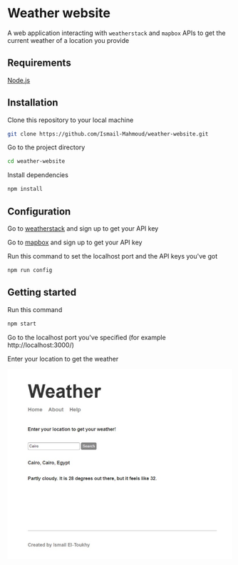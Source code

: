 # Weather website
A web application interacting with `weatherstack` and `mapbox` APIs to get the current weather of a location you provide

## Requirements
[Node.js](https://nodejs.org/)

## Installation

Clone this repository to your local machine
```bash
git clone https://github.com/Ismail-Mahmoud/weather-website.git
```

Go to the project directory
```bash
cd weather-website
```

Install dependencies
```bash
npm install
```

## Configuration
Go to [weatherstack](https://weatherstack.com/) and sign up to get your API key

Go to [mapbox](https://www.mapbox.com/) and sign up to get your API key

Run this command to set the localhost port and the API keys you've got
```bash
npm run config
```

## Getting started

Run this command
```bash
npm start
```

Go to the localhost port you've specified (for example http://localhost:3000/)

Enter your location to get the weather

![weather](example.jpg)
